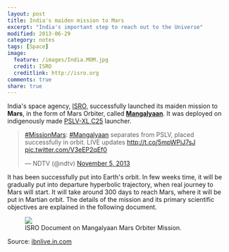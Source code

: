 ```yaml
---
layout: post
title: India's maiden mission to Mars
excerpt: "India's important step to reach out to the Universe"
modified: 2013-06-29
category: notes
tags: [Space]
image:
  feature: /images/India.MOM.jpg
  credit: ISRO
  creditlink: http://isro.org
comments: true
share: true
---
```


India's space agency, [ISRO](http://www.isro.org/), successfully launched its maiden mission to __Mars__, in the form of Mars Orbiter, called [__Mangalyaan__](http://en.wikipedia.org/wiki/Mangalyaan). It was deployed on indigenously made [PSLV-XL C25](http://en.wikipedia.org/wiki/Polar_Satellite_Launch_Vehicle) launcher.

<!--more-->

<div class="entry-media">
<blockquote class="twitter-tweet"><p><a href="https://twitter.com/search?q=%23MissionMars&amp;src=hash">#MissionMars</a>: <a href="https://twitter.com/search?q=%23Mangalyaan&amp;src=hash">#Mangalyaan</a> separates from PSLV, placed successfully in orbit. LIVE updates <a href="http://t.co/5mpWPiJ7sJ">http://t.co/5mpWPiJ7sJ</a> <a href="http://t.co/V3eEP2qEf0">pic.twitter.com/V3eEP2qEf0</a></p>&mdash; NDTV (@ndtv) <a href="https://twitter.com/ndtv/statuses/397663231478468609">November 5, 2013</a></blockquote>
<script async src="//platform.twitter.com/widgets.js" charset="utf-8"></script>
</div>

It has been successfully put into Earth's orbit. In few weeks time, it will be gradually put into departure hyperbolic trajectory, when real journey to Mars will start. It will take around 300 days to reach Mars, where it will be put in Martian orbit. The details of the mission and its primary scientific objectives are explained in the following document.

<figure>
    <a href="http://calculi.files.wordpress.com/2013/11/mars-isro-document.jpg"><img src="http://calculi.files.wordpress.com/2013/11/mars-isro-document-small.jpg"></a>
    <figcaption>ISRO Document on Mangalyaan Mars Orbiter Mission.</figcaption>
</figure>

Source: [ibnlive.in.com](http://ibnlive.in.com/news/indias-mars-orbiter-missions-littleknown-facts/432335-11.html "India's Mars Orbiter Mission's little-known facts")

